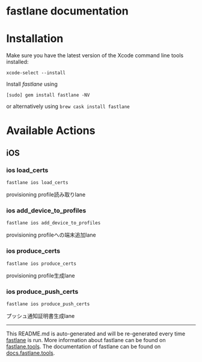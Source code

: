 fastlane documentation
================
# Installation

Make sure you have the latest version of the Xcode command line tools installed:

```
xcode-select --install
```

Install _fastlane_ using
```
[sudo] gem install fastlane -NV
```
or alternatively using `brew cask install fastlane`

# Available Actions
## iOS
### ios load_certs
```
fastlane ios load_certs
```
provisioning profile読み取りlane
### ios add_device_to_profiles
```
fastlane ios add_device_to_profiles
```
provisioning profileへの端末追加lane
### ios produce_certs
```
fastlane ios produce_certs
```
provisioning profile生成lane
### ios produce_push_certs
```
fastlane ios produce_push_certs
```
プッシュ通知証明書生成lane

----

This README.md is auto-generated and will be re-generated every time [fastlane](https://fastlane.tools) is run.
More information about fastlane can be found on [fastlane.tools](https://fastlane.tools).
The documentation of fastlane can be found on [docs.fastlane.tools](https://docs.fastlane.tools).
